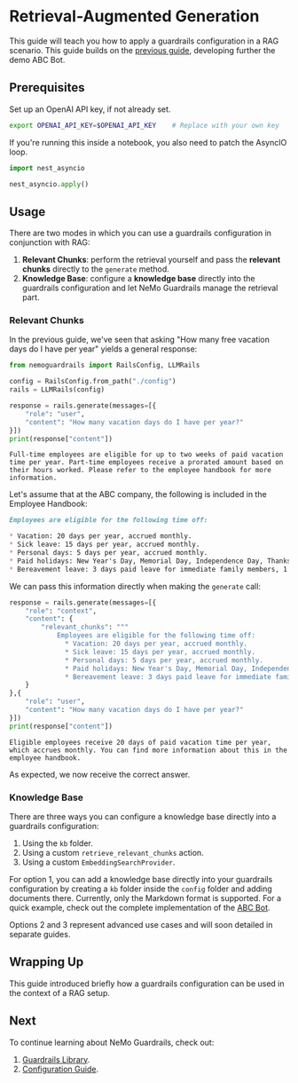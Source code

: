 # Retrieval-Augmented Generation

This guide will teach you how to apply a guardrails configuration in a RAG scenario. This guide builds on the [previous guide](../6_topical_rails), developing further the demo ABC Bot.

## Prerequisites

Set up an OpenAI API key, if not already set.

```bash
export OPENAI_API_KEY=$OPENAI_API_KEY    # Replace with your own key
```

If you're running this inside a notebook, you also need to patch the AsyncIO loop.

```python
import nest_asyncio

nest_asyncio.apply()
```

## Usage

There are two modes in which you can use a guardrails configuration in conjunction with RAG:

1. **Relevant Chunks**: perform the retrieval yourself and pass the **relevant chunks** directly to the `generate` method.
2. **Knowledge Base**: configure a **knowledge base** directly into the guardrails configuration and let NeMo Guardrails manage the retrieval part.

### Relevant Chunks

In the previous guide, we've seen that asking "How many free vacation days do I have per year" yields a general response:

```python
from nemoguardrails import RailsConfig, LLMRails

config = RailsConfig.from_path("./config")
rails = LLMRails(config)

response = rails.generate(messages=[{
    "role": "user",
    "content": "How many vacation days do I have per year?"
}])
print(response["content"])
```

```
Full-time employees are eligible for up to two weeks of paid vacation time per year. Part-time employees receive a prorated amount based on their hours worked. Please refer to the employee handbook for more information.
```

Let's assume that at the ABC company, the following is included in the Employee Handbook:

```markdown
Employees are eligible for the following time off:

* Vacation: 20 days per year, accrued monthly.
* Sick leave: 15 days per year, accrued monthly.
* Personal days: 5 days per year, accrued monthly.
* Paid holidays: New Year's Day, Memorial Day, Independence Day, Thanksgiving Day, Christmas Day.
* Bereavement leave: 3 days paid leave for immediate family members, 1 day for non-immediate family members.
```

We can pass this information directly when making the `generate` call:

```python
response = rails.generate(messages=[{
    "role": "context",
    "content": {
        "relevant_chunks": """
            Employees are eligible for the following time off:
              * Vacation: 20 days per year, accrued monthly.
              * Sick leave: 15 days per year, accrued monthly.
              * Personal days: 5 days per year, accrued monthly.
              * Paid holidays: New Year's Day, Memorial Day, Independence Day, Thanksgiving Day, Christmas Day.
              * Bereavement leave: 3 days paid leave for immediate family members, 1 day for non-immediate family members. """
    }
},{
    "role": "user",
    "content": "How many vacation days do I have per year?"
}])
print(response["content"])
```

```
Eligible employees receive 20 days of paid vacation time per year, which accrues monthly. You can find more information about this in the employee handbook.
```

As expected, we now receive the correct answer.

### Knowledge Base

There are three ways you can configure a knowledge base directly into a guardrails configuration:

1. Using the `kb` folder.
2. Using a custom `retrieve_relevant_chunks` action.
3. Using a custom `EmbeddingSearchProvider`.

For option 1, you can add a knowledge base directly into your guardrails configuration by creating a `kb` folder inside the `config` folder and adding documents there. Currently, only the Markdown format is supported. For a quick example, check out the complete implementation of the [ABC Bot](../../../examples/bots/abc).

Options 2 and 3 represent advanced use cases and will soon detailed in separate guides.

## Wrapping Up

This guide introduced briefly how a guardrails configuration can be used in the context of a RAG setup.

## Next

To continue learning about NeMo Guardrails, check out:
1. [Guardrails Library](../../user_guides/guardrails-library.md).
2. [Configuration Guide](../../user_guides/configuration-guide.md).
